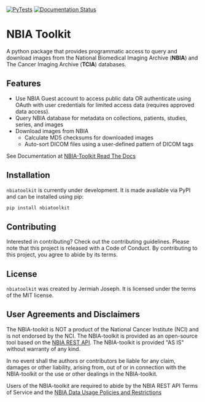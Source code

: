 [![PyTests](https://github.com/jjjermiah/NBIA-toolkit/actions/workflows/main.yml/badge.svg)](https://github.com/jjjermiah/NBIA-toolkit/actions/workflows/main.yml)
[![Documentation Status](https://readthedocs.org/projects/nbia-toolkit/badge/?version=latest)](https://nbia-toolkit.readthedocs.io/en/latest/?badge=latest)

# NBIA Toolkit 
A python package that provides programmatic access to query and download images from the National Biomedical Imaging Archive (**NBIA**) and The Cancer Imaging Archive (**TCIA**) databases.

## Features
- Use NBIA Guest account to access public data OR authenticate using OAuth with user credentials for limited access data (requires approved data access).
- Query NBIA database for metadata on collections, patients, studies, series, and images
- Download images from NBIA
  - Calculate MD5 checksums for downloaded images
  - Auto-sort DICOM files using a user-defined pattern of DICOM tags



See Documentation at [NBIA-Toolkit Read The Docs](https://nbia-toolkit.readthedocs.io/en/latest/)


## Installation

`nbiatoolkit` is currently under development.
It is made available via PyPI and can be installed using pip:

```bash
pip install nbiatoolkit
```

## Contributing

Interested in contributing? Check out the contributing guidelines. Please note that this project is released with a Code of Conduct. By contributing to this project, you agree to abide by its terms.

## License

`nbiatoolkit` was created by Jermiah Joseph. It is licensed under the terms of the MIT license.

## User Agreements and Disclaimers
The NBIA-toolkit is NOT a product of the National Cancer Institute (NCI) and is not endorsed by the NCI.
The NBIA-toolkit is provided as an open-source tool based on the [NBIA REST API](https://wiki.cancerimagingarchive.net/display/Public/NBIA+Advanced+REST+API+Guide).
The NBIA-toolkit is provided "AS IS" without warranty of any kind.

In no event shall the authors or contributors be liable for any claim, damages or other liability, arising from, out of or in connection with the NBIA-toolkit or the use or other dealings in the NBIA-toolkit.

Users of the NBIA-toolkit are required to abide by the NBIA REST API Terms of Service and the [NBIA Data Usage Policies and Restrictions](https://www.cancerimagingarchive.net/data-usage-policies-and-restrictions/)
